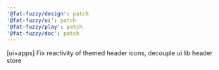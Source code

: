 ```yaml
---
'@fat-fuzzy/design': patch
'@fat-fuzzy/ui': patch
'@fat-fuzzy/play': patch
'@fat-fuzzy/doc': patch
---
```


[ui+apps] Fix reactivity of themed header icons, decouple ui lib header store
